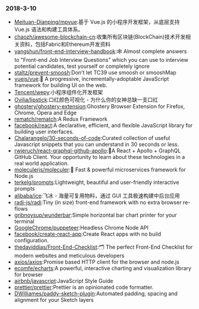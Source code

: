 ### 2018-3-10 
* [Meituan-Dianping/mpvue](https://github.com//Meituan-Dianping/mpvue):基于 Vue.js 的小程序开发框架，从底层支持 Vue.js 语法和构建工具体系。 
* [chaozh/awesome-blockchain-cn](https://github.com//chaozh/awesome-blockchain-cn):收集所有区块链(BlockChain)技术开发相关资料，包括Fabric和Ethereum开发资料 
* [yangshun/front-end-interview-handbook](https://github.com//yangshun/front-end-interview-handbook):🕸 Almost complete answers to "Front-end Job Interview Questions" which you can use to interview potential candidates, test yourself or completely ignore 
* [staltz/prevent-smoosh](https://github.com//staltz/prevent-smoosh):Don't let TC39 use smoosh or smooshMap 
* [vuejs/vue](https://github.com//vuejs/vue):🖖 A progressive, incrementally-adoptable JavaScript framework for building UI on the web. 
* [Tencent/wepy](https://github.com//Tencent/wepy):小程序组件化开发框架 
* [Ovilia/lipstick](https://github.com//Ovilia/lipstick):口红颜色可视化 - 为什么你的女神总缺一支口红 
* [ghostery/ghostery-extension](https://github.com//ghostery/ghostery-extension):Ghostery Browser Extension for Firefox, Chrome, Opera and Edge 
* [rematch/rematch](https://github.com//rematch/rematch):A Redux Framework 
* [facebook/react](https://github.com//facebook/react):A declarative, efficient, and flexible JavaScript library for building user interfaces. 
* [Chalarangelo/30-seconds-of-code](https://github.com//Chalarangelo/30-seconds-of-code):Curated collection of useful Javascript snippets that you can understand in 30 seconds or less. 
* [rwieruch/react-graphql-github-apollo](https://github.com//rwieruch/react-graphql-github-apollo):🚀A React + Apollo + GraphQL GitHub Client. Your opportunity to learn about these technologies in a real world application. 
* [moleculerjs/moleculer](https://github.com//moleculerjs/moleculer):🚀 Fast & powerful microservices framework for Node.js 
* [terkelg/prompts](https://github.com//terkelg/prompts):Lightweight, beautiful and user-friendly interactive prompts 
* [alibaba/ice](https://github.com//alibaba/ice):飞冰 - 海量可复用物料，通过 GUI 工具极速构建中后台应用 
* [radi-js/radi](https://github.com//radi-js/radi):Tiny (in size) front-end framework with no extra browser re-flows 
* [gribnoysup/wunderbar](https://github.com//gribnoysup/wunderbar):Simple horizontal bar chart printer for your terminal 
* [GoogleChrome/puppeteer](https://github.com//GoogleChrome/puppeteer):Headless Chrome Node API 
* [facebook/create-react-app](https://github.com//facebook/create-react-app):Create React apps with no build configuration. 
* [thedaviddias/Front-End-Checklist](https://github.com//thedaviddias/Front-End-Checklist):🗂 The perfect Front-End Checklist for modern websites and meticulous developers 
* [axios/axios](https://github.com//axios/axios):Promise based HTTP client for the browser and node.js 
* [ecomfe/echarts](https://github.com//ecomfe/echarts):A powerful, interactive charting and visualization library for browser 
* [airbnb/javascript](https://github.com//airbnb/javascript):JavaScript Style Guide 
* [prettier/prettier](https://github.com//prettier/prettier):Prettier is an opinionated code formatter. 
* [DWilliames/paddy-sketch-plugin](https://github.com//DWilliames/paddy-sketch-plugin):Automated padding, spacing and alignment for your Sketch layers 
